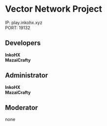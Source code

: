 # Vector Network Project
IP: play.inkohx.xyz  
PORT: 19132  

## Developers
**InkoHX**  
**MazaiCrafty**

## Administrator
**InkoHX**  
**MazaiCrafty**

## Moderator
none
